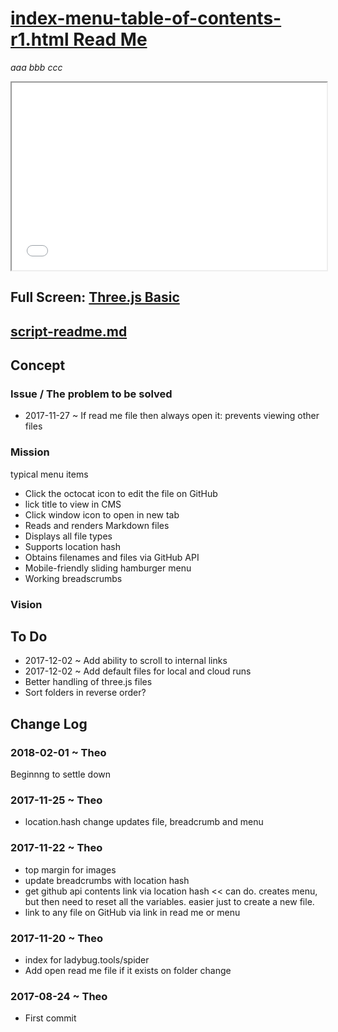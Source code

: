 <span style=display:none; >[You are now in a GitHub source code view - click this link to view Read Me file as a web page]( http://rawgit.com/ladybug-tools/spider/master/ "View file as a web page." ) </span>


# [index-menu-table-of-contents-r1.html Read Me]( #README.md )


_aaa bbb ccc_

<iframe class=iframeReadMe src=threejs-basic.html width=100% height=300 onload=this.contentWindow.controls.enableZoom=false; ></iframe>

## Full Screen: [Three.js Basic]( threejs-basic.html )

## [script-readme.md]( #script-readme.md )


## Concept

### Issue / The problem to be solved

* 2017-11-27 ~ If read me file then always open it: prevents viewing other files

### Mission

typical menu items

* Click the octocat icon to edit the file on GitHub
* lick title to view in CMS
* Click window icon to open in new tab
* Reads and renders Markdown files
* Displays all file types
* Supports location hash
* Obtains filenames and files via GitHub API
* Mobile-friendly sliding hamburger menu
* Working breadscrumbs

### Vision


## To Do

* 2017-12-02 ~ Add ability to scroll to internal links
* 2017-12-02 ~ Add default files for local and cloud runs
* Better handling of three.js files
* Sort folders in reverse order?


## Change Log


### 2018-02-01 ~ Theo

Beginnng to settle down


### 2017-11-25 ~ Theo

* location.hash change updates file, breadcrumb and menu

### 2017-11-22 ~ Theo

* top margin for images
* update breadcrumbs with location hash
* get github api contents link via location hash << can do. creates menu, but then need to reset all the variables. easier just to create a new file.
* link to any file on GitHub via link in read me or menu

### 2017-11-20 ~ Theo

* index for ladybug.tools/spider
* Add open read me file if it exists on folder change




### 2017-08-24 ~ Theo

* First commit



